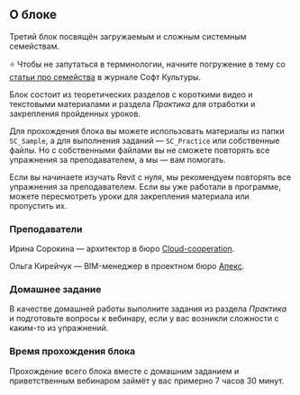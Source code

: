 ## О блоке

Третий блок посвящён загружаемым и сложным системным семействам.

⭐️ Чтобы не запутаться в терминологии, начните погружение в тему со [статьи про семейства](https://softculture.cc/blog/entries/articles/semeystva-v-revit) в журнале Софт Культуры.

Блок состоит из теоретических разделов с короткими видео и текстовыми материалами и раздела _Практика_ для отработки и закрепления пройденных уроков.

Для прохождения блока вы можете использовать материалы из папки `SC_Sample`, а для выполнения заданий — `SC_Practice` или собственные файлы. Но с собственными файлами вы не сможете повторять все упражнения за преподавателем, а мы — вам помогать.

Если вы начинаете изучать Revit с нуля, мы рекомендуем повторять все упражнения за преподавателем. Если вы уже работали в программе, можете пересмотреть уроки для закрепления материала или пропустить их.

### Преподаватели

Ирина Сорокина — архитектор в бюро [Cloud-cooperation](https://www.cloud-cooperation.com/).

Ольга Кирейчук — BIM-менеджер в проектном бюро [Апекс](https://apex-project.ru/).  

### Домашнее задание

В качестве домашней работы выполните задания из раздела _Практика_ и подготовьте вопросы к вебинару, если у вас возникли сложности с каким-то из упражнений.

### Время прохождения блока

Прохождение всего блока вместе с домашним заданием и приветственным вебинаром займёт у вас примерно 7 часов 30 минут.

